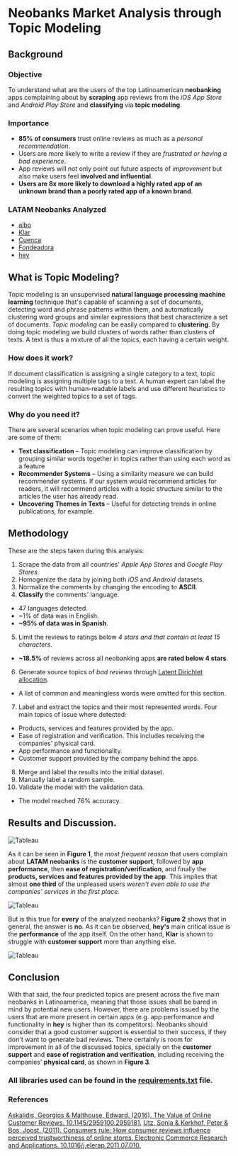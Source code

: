 # Neobanks Market Analysis through Topic Modeling

## Background

### Objective
To understand what are the users of the top Latinoamerican **neobanking** apps complaining about by **scraping** app reviews from the *iOS App Store* and *Android Play Store* and **classifying** via **topic modeling**.

### Importance
* **85% of consumers** trust online reviews as much as a *personal recommendation*.
* Users are more likely to write a review if they are *frustrated or having a bad experience*.
* App reviews will not only point out future aspects of _improvement_ but also make users feel **involved and influential**.
* **Users are 8x more likely to download a highly rated app of an unknown brand than a poorly rated app of a known brand**.

### LATAM Neobanks Analyzed
* [albo]('https://www.albo.mx/')
* [Klar]('https://www.klar.mx/')
* [Cuenca]('https://cuenca.com/')
* [Fondeadora]('https://fondeadora.com/')
* [hey]('https://www.heybanco.com/index')

## What is Topic Modeling?
Topic modeling is an unsupervised **natural language processing machine learning** technique that's capable of scanning a set of documents, detecting word and phrase patterns within them, and automatically clustering word groups and similar expressions that best characterize a set of documents. *Topic modeling* can be easily compared to **clustering**. By doing topic modeling we build clusters of words rather than clusters of texts. A text is thus a mixture of all the topics, each having a certain weight.

### How does it work?
If document classification is assigning a single category to a text, topic modeling is assigning multiple tags to a text. A human expert can label the resulting topics with human-readable labels and use different heuristics to convert the weighted topics to a set of tags.

### Why do you need it?
There are several scenarios when topic modeling can prove useful. Here are some of them:
- **Text classification** – Topic modeling can improve classification by grouping similar words together in topics rather than using each word as a feature
- **Recommender Systems** – Using a similarity measure we can build recommender systems. If our system would recommend articles for readers, it will recommend articles with a topic structure similar to the articles the user has already read.
- **Uncovering Themes in Texts** – Useful for detecting trends in online publications, for example.

## Methodology
These are the steps taken during this analysis:
1. Scrape the data from all countries' *Apple App Stores* and *Google Play Stores*.
2. Homogenize the data by joining both *iOS* and *Android* datasets.
3. Normalize the comments by changing the encoding to **ASCII**.
4. **Classify** the comments' language.
 - 47 languages detected.
 - ~1% of data was in English.
 - **~95% of data was in Spanish**.
5. Limit the reviews to ratings below *4 stars and that contain at least 15 characters*.
  - **~18.5%** of reviews across all neobanking apps **are rated below 4 stars**.
6. Generate source topics of *bad reviews* through [Latent Dirichlet allocation]('https://en.wikipedia.org/wiki/Latent_Dirichlet_allocation').
  - A list of common and meaningless words were omitted for this section.
7. Label and extract the topics and their most represented words. Four main topics of issue where detected:
  - Products, services and features provided by the app.
  - Ease of registration and verification. This includes receiving the companies' physical card.
  - App performance and functionality.
  - Customer support provided by the company behind the apps.
8. Merge and label the results into the initial dataset.
9. Manually label a random sample.
10. Validate the model with the validation data.
  - The model reached 76% accuracy.

## Results and Discussion.

![Tableau]('')

As it can be seen in **Figure 1**, the *most frequent reason* that users complain about **LATAM neobanks** is the **customer support**, followed by **app performance**, then **ease of registration/verification**, and finally the **products, services and features provided by the app**. This implies that almost **one third** of the unpleased users _weren't even able to use the companies' services in the first place._

![Tableau]('')

But is this true for **every** of the analyzed neobanks? **Figure 2** shows that in general, the answer is **no**. As it can be observed, **hey's** main critical issue is the **performance** of the app itself. On the other hand, **Klar** is shown to struggle with **customer support** more than anything else.

![Tableau]('')

## Conclusion
With that said, the four predicted topics are present across the five main neobanks in Latinoamerica, meaning that those issues shall be bared in mind by potential new users. However, there are problems issued by the users that are more present in certain apps (e.g. app performance and functionality in **hey** is higher than its competitors).
Neobanks should consider that a good customer support is essential to their success, if they don't want to generate bad reviews. There certainly is room for improvement in all of the discussed topics, specially on the **customer support** and **ease of registration and verification**,  including receiving the companies' **physical card**, as shown in **Figure 3**.

### All libraries used can be found in the [requirements.txt]('') file.

### References
[Askalidis, Georgios & Malthouse, Edward. (2016). The Value of Online Customer Reviews. 10.1145/2959100.2959181.]('https://www.researchgate.net/publication/305044577_The_Value_of_Online_Customer_Reviews')
[Utz, Sonja & Kerkhof, Peter & Bos, Joost. (2011). Consumers rule: How consumer reviews influence perceived trustworthiness of online stores. Electronic Commerce Research and Applications. 10.1016/j.elerap.2011.07.010.]('https://www.researchgate.net/publication/251693484_Consumers_rule_How_consumer_reviews_influence_perceived_trustworthiness_of_online_stores')
